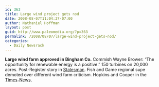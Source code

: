 ```yaml
---
id: 363
title: Large wind project gets nod
date: 2008-08-07T11:04:37-07:00
author: Nathaniel Hoffman
layout: post
guid: http://www.paleomedia.org/?p=363
permalink: /2008/08/07/large-wind-project-gets-nod/
categories:
  - Daily Newsrack
---
```

**Large wind farm approved in Bingham Co.** Commish Wayne Brower: &#8220;The opportunity for renewable energy is a positive.&#8221; 150 turbines on 20,000 acres. Post-Register story in [Statesman](http://www.idahostatesman.com/531/story/460741.html). Fish and Game regional supe demoted over different wind farm criticism. Hopkins and Cooper in the [Times-News](http://www.magicvalley.com/articles/2008/08/07/news/local_state/141878.txt).